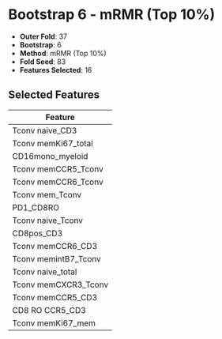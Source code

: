# Bootstrap 6 - mRMR (Top 10%)

- **Outer Fold**: 37
- **Bootstrap**: 6
- **Method**: mRMR (Top 10%)
- **Fold Seed**: 83
- **Features Selected**: 16

## Selected Features

| Feature |
|---------|
| Tconv naive_CD3 |
| Tconv memKi67_total |
| CD16mono_myeloid |
| Tconv memCCR5_Tconv |
| Tconv memCCR6_Tconv |
| Tconv mem_Tconv |
| PD1_CD8RO |
| Tconv naive_Tconv |
| CD8pos_CD3 |
| Tconv memCCR6_CD3 |
| Tconv memintB7_Tconv |
| Tconv naive_total |
| Tconv memCXCR3_Tconv |
| Tconv memCCR5_CD3 |
| CD8 RO CCR5_CD3 |
| Tconv memKi67_mem |
